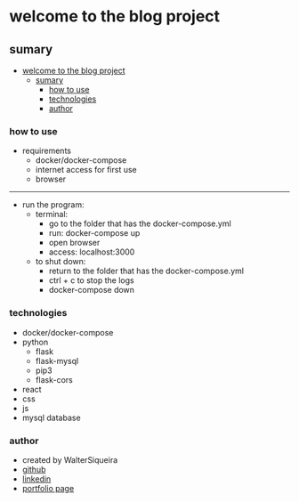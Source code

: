 # welcome to the blog project

## sumary
- [welcome to the blog project](#welcome-to-the-blog-project)
  - [sumary](#sumary)
    - [how to use](#how-to-use)
    - [technologies](#technologies)
    - [author](#author)


### how to use
- requirements
  - docker/docker-compose
  - internet access for first use
  - browser
---
- run the program:
  - terminal:
    - go to the folder that has the docker-compose.yml
    - run: docker-compose up
    - open browser
    - access: localhost:3000
  - to shut down: 
    - return to the folder that has the docker-compose.yml
    - ctrl + c to stop the logs
    - docker-compose down


### technologies
- docker/docker-compose 
- python
  - flask
  - flask-mysql
  - pip3
  - flask-cors
- react 
- css
- js
- mysql database

### author
- created by WalterSiqueira
- [github](https://github.com/WalterSiqueira)
- [linkedin](https://www.linkedin.com/in/walter-siqueira/)
- [portfolio page](https://portifolio-page-walter.vercel.app/)
